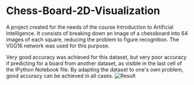# Chess-Board-2D-Visualization
A project created for the needs of the course Introduction to Artificial Intelligence. It consists of breaking down an image of a chessboard into 64 images of each square, reducing the problem to figure recognition. The VGG16 network was used for this purpose.

Very good accuracy was achieved for this dataset, but very poor accuracy if predicting for a board from another dataset, as visible in the last cell of the IPython Notebook file. By adapting the dataset to one's own problem, good accuracy can be achieved in all cases.
![Result](https://github.com/tin-marusic/Chess-Board-2D-Visualization/assets/80029289/6cdd39b4-c912-4f51-ab18-08b570988bc8)
